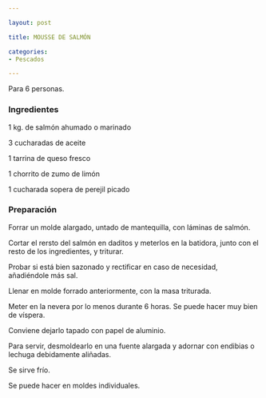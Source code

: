 ```yaml
---

layout: post

title: MOUSSE DE SALMÓN

categories:
- Pescados

---
```


Para 6 personas.

<h3>Ingredientes</h3>

1 kg. de salmón ahumado o marinado

3 cucharadas de aceite

1 tarrina de queso fresco

1 chorrito de zumo de limón

1 cucharada sopera de perejil picado

<h3>Preparación</h3>

Forrar un molde alargado, untado de mantequilla, con láminas de salmón.

Cortar el rersto del salmón en daditos y meterlos en la batidora, junto con el resto de los ingredientes, y triturar.

Probar si está bien sazonado y rectificar en caso de necesidad, añadiéndole más sal.

Llenar en molde forrado anteriormente, con la masa triturada.

Meter en la nevera por lo menos durante 6 horas. Se puede hacer muy bien de víspera.

Conviene dejarlo tapado con papel de aluminio.

Para servir, desmoldearlo en una fuente alargada y adornar con endibias o lechuga debidamente aliñadas.

Se sirve frío.

Se puede hacer en moldes individuales.